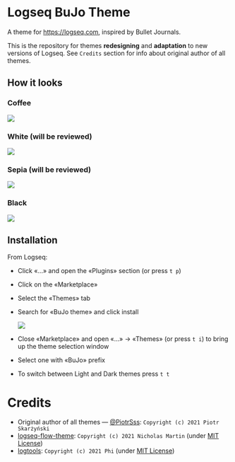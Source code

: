 # Logseq BuJo Theme
A theme for https://logseq.com, inspired by Bullet Journals.

This is the repository for themes **redesigning** and **adaptation** to new versions of Logseq. See `Credits` section for info about original author of all themes.


## How it looks
### Coffee
![](https://raw.githubusercontent.com/stdword/logseq-bujo-theme/main/assets/dark-coffee.png)
### White (will be reviewed)
![](https://raw.githubusercontent.com/stdword/logseq-bujo-theme/main/assets/light-white.jpeg)
### Sepia (will be reviewed)
![](https://raw.githubusercontent.com/stdword/logseq-bujo-theme/main/assets/light-sepia.jpeg)
### Black
![](https://raw.githubusercontent.com/stdword/logseq-bujo-theme/main/assets/dark-black.png)


## Installation
From Logseq:
* Click «...» and open the «Plugins» section (or press `t p`)
* Click on the «Marketplace»
* Select the «Themes» tab
* Search for «BuJo theme» and click install

  ![](https://raw.githubusercontent.com/stdword/logseq-bujo-theme/main/assets/marketplace.png)
* Close «Marketplace» and open «...» → «Themes» (or press `t i`) to bring up the theme selection window
* Select one with «BuJo» prefix
* To switch between Light and Dark themes press `t t`


# Credits
* Original author of all themes — [@PiotrSss](https://github.com/PiotrSss/logseq-bujo-theme): `Copyright (c) 2021 Piotr Skarżyński`
* [logseq-flow-theme](https://github.com/nmartin84/logseq-flow): `Copyright (c) 2021 Nicholas Martin` (under [MIT License](https://github.com/nmartin84/logseq-flow/blob/f0a6dacfe8469a978c681dbafa98b3bf2625f180/LICENSE))
* [logtools](https://github.com/cannibalox/logtools): `Copyright (c) 2021 Phi` (under [MIT License](https://github.com/cannibalox/logtools/blob/79853d657f3b7d26469e685025de554cbd682e02/LICENSE))
